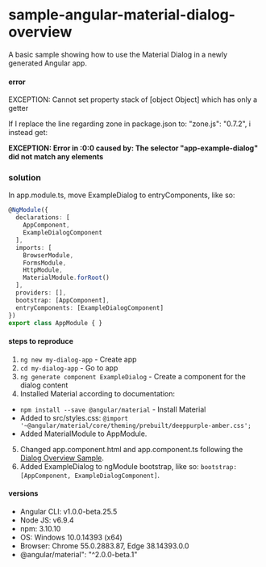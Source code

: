 # sample-angular-material-dialog-overview
A basic sample showing how to use the Material Dialog in a newly generated Angular app.

#### error
EXCEPTION: Cannot set property stack of [object Object] which has only a getter

If I replace the line regarding zone in package.json to: "zone.js": "0.7.2", i instead get:

**EXCEPTION: Error in :0:0 caused by: The selector "app-example-dialog" did not match any elements**

### solution
In app.module.ts, move ExampleDialog to entryComponents, like so:
```typescript
@NgModule({
  declarations: [
    AppComponent,
    ExampleDialogComponent
  ],
  imports: [
    BrowserModule,
    FormsModule,
    HttpModule,
    MaterialModule.forRoot()
  ],
  providers: [],
  bootstrap: [AppComponent],
  entryComponents: [ExampleDialogComponent]
})
export class AppModule { }
```

#### steps to reproduce
1. `ng new my-dialog-app` - Create app
2. `cd my-dialog-app` - Go to app
3. `ng generate component ExampleDialog` - Create a component for the dialog content
4. Installed Material according to documentation:
  - `npm install --save @angular/material` - Install Material
  - Added to src/styles.css: `@import '~@angular/material/core/theming/prebuilt/deeppurple-amber.css';`
  - Added MaterialModule to AppModule.
5. Changed app.component.html and app.component.ts following the [Dialog Overview Sample](https://material.angular.io/components/component/dialog).
6. Added ExampleDialog to ngModule bootstrap, like so: `bootstrap: [AppComponent, ExampleDialogComponent]`.
 

#### versions
- Angular CLI: v1.0.0-beta.25.5 
- Node JS: v6.9.4  
- npm: 3.10.10  
- OS: Windows 10.0.14393 (x64)  
- Browser: Chrome 55.0.2883.87, Edge 38.14393.0.0  
- @angular/material": "^2.0.0-beta.1"  
